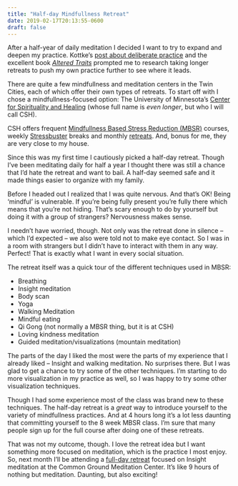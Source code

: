 ```yaml
---
title: "Half-day Mindfullness Retreat"
date: 2019-02-17T20:13:55-0600
draft: false
---
```






After a half-year of daily meditation I decided I want to try to expand and deepen my practice. Kottke’s [post about deliberate practice](https://www.kottke.org/18/11/the-remarkable-brain-waves-of-high-level-meditators) and the excellent book [_Altered Traits_](https://www.amazon.com/exec/obidos/ASIN/0399184392/ref=nosim/0sil8) prompted me to research taking longer retreats to push my own practice further to see where it leads.

There are quite a few mindfullness and meditation centers in the Twin Cities, each of which offer their own types of retreats. To start off with I chose a mindfullness-focused option: The University of Minnesota’s [Center for Spirituality and Healing](https://www.csh.umn.edu/) (whose full name is _even longer_, but who I will call CSH).

CSH offers frequent [Mindfullness Based Stress Reduction (MBSR)](https://www.csh.umn.edu/MBSR) courses, weekly [Stressbuster](https://www.csh.umn.edu/community-classes-and-events/stress-busters-free-stress-reduction-classes-students-faculty-and-staff) breaks and monthly [retreats](https://www.csh.umn.edu/news-events/mindfulness-programs/half-day-mindfulness-retreat). And, bonus for me, they are very close to my house.

Since this was my first time I cautiously picked a half-day retreat. Though I’ve been meditating daily for half a year I thought there was still a chance that I’d hate the retreat and want to bail. A half-day seemed safe and it made things easier to organize with my family.

Before I headed out I realized that I was quite nervous. And that’s OK! Being ‘mindful’ is vulnerable. If you’re being fully present you’re fully there which means that you’re not hiding. That’s scary enough to do by yourself but doing it with a group of strangers? Nervousness makes sense.

I needn’t have worried, though. Not only was the retreat done in silence – which I’d expected – we also were told not to make eye contact. So I was in a room with strangers but I didn’t have to interact with them in any way. Perfect! That is exactly what I want in every social situation.

The retreat itself was a quick tour of the different techniques used in MBSR:

*   Breathing
*   Insight meditation
*   Body scan
*   Yoga
*   Walking Meditation
*   Mindful eating
*   Qi Gong (not normally a MBSR thing, but it is at CSH)
*   Loving kindness meditation
*   Guided meditation/visualizations (mountain meditation)

The parts of the day I liked the most were the parts of my experience that I already liked – Insight and walking meditation. No surprises there. But I was glad to get a chance to try some of the other techniques. I’m starting to do more visualization in my practice as well, so I was happy to try some other visualization techniques.

Though I had some experience most of the class was brand new to these techniques. The half-day retreat is a _great_ way to introduce yourself to the variety of mindfullness practices. And at 4 hours long it’s a lot less daunting that committing yourself to the 8 week MBSR class. I’m sure that many people sign up for the full course after doing one of these retreats.

That was not my outcome, though. I love the retreat idea but I want something more focused on meditation, which is the practice I most enjoy. So, next month I’ll be attending a [full-day retreat](https://commongroundmeditation.org/programs/retreats/half-day-day-long-retreats/) focused on Insight meditation at the Common Ground Meditation Center. It’s like 9 hours of nothing but meditation. Daunting, but also exciting!



